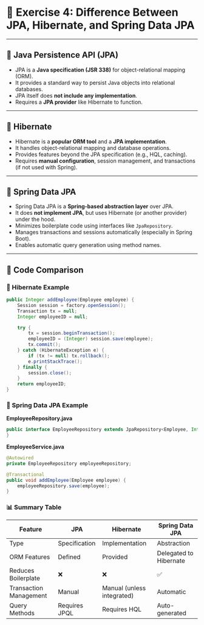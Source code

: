 # 📝 Exercise 4: Difference Between JPA, Hibernate, and Spring Data JPA

---

## 🔸 Java Persistence API (JPA)
- JPA is a **Java specification (JSR 338)** for object-relational mapping (ORM).
- It provides a standard way to persist Java objects into relational databases.
- JPA itself does **not include any implementation**.
- Requires a **JPA provider** like Hibernate to function.

---

## 🔸 Hibernate
- Hibernate is a **popular ORM tool** and a **JPA implementation**.
- It handles object-relational mapping and database operations.
- Provides features beyond the JPA specification (e.g., HQL, caching).
- Requires **manual configuration**, session management, and transactions (if not used with Spring).

---

## 🔸 Spring Data JPA
- Spring Data JPA is a **Spring-based abstraction layer** over JPA.
- It does **not implement JPA**, but uses Hibernate (or another provider) under the hood.
- Minimizes boilerplate code using interfaces like `JpaRepository`.
- Manages transactions and sessions automatically (especially in Spring Boot).
- Enables automatic query generation using method names.

---

## 🔁 Code Comparison

### 🔹 Hibernate Example
```java
public Integer addEmployee(Employee employee) {
    Session session = factory.openSession();
    Transaction tx = null;
    Integer employeeID = null;

    try {
        tx = session.beginTransaction();
        employeeID = (Integer) session.save(employee);
        tx.commit();
    } catch (HibernateException e) {
        if (tx != null) tx.rollback();
        e.printStackTrace();
    } finally {
        session.close();
    }
    return employeeID;
}
```
### 🔹 Spring Data JPA Example

**EmployeeRepository.java**
```java
public interface EmployeeRepository extends JpaRepository<Employee, Integer> {
}
```

**EmployeeService.java**

```java
@Autowired
private EmployeeRepository employeeRepository;

@Transactional
public void addEmployee(Employee employee) {
    employeeRepository.save(employee);
}
```
### 📊 Summary Table

| Feature                | JPA                       | Hibernate                            | Spring Data JPA                  |
|------------------------|---------------------------|---------------------------------------|----------------------------------|
| Type                   | Specification             | Implementation                        | Abstraction                      |
| ORM Features           | Defined                   | Provided                              | Delegated to Hibernate           |
| Reduces Boilerplate    | ❌                        | ❌                                    | ✅                               |
| Transaction Management | Manual                    | Manual (unless integrated)            | Automatic                        |
| Query Methods          | Requires JPQL             | Requires HQL                          | Auto-generated                   |
